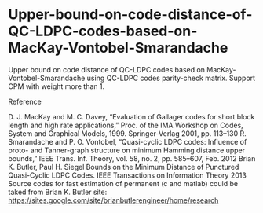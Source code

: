 # Upper-bound-on-code-distance-of-QC-LDPC-codes-based-on-MacKay-Vontobel-Smarandache
Upper bound on code distance of QC-LDPC codes based on MacKay-Vontobel-Smarandache using QC-LDPC codes parity-check matrix. Support CPM with weight more than  1.


Reference

D. J. MacKay and M. C. Davey, “Evaluation of Gallager codes for short block length and high rate applications,” Proc. of the IMA Workshop on Codes, System and Graphical Models, 1999. Springer-Verlag 2001, pp. 113–130
R. Smarandache and P. O. Vontobel, “Quasi-cyclic LDPC codes: Influence of proto- and Tanner-graph structure on minimum Hamming distance upper bounds,” IEEE Trans. Inf. Theory, vol. 58, no. 2, pp. 585–607, Feb. 2012
Brian K. Butler, Paul H. Siegel Bounds on the Minimum Distance of Punctured Quasi-Cyclic LDPC Codes. IEEE Transactions on Information Theory 2013
Source codes for fast estimation of permanent (c and matlab) could be taked from Brian K. Butler site: https://sites.google.com/site/brianbutlerengineer/home/research

